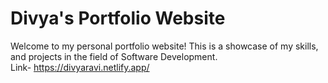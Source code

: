 # Divya's Portfolio Website

Welcome to my personal portfolio website! This is a showcase of my skills, and projects in the field of Software Development. <br/>
Link- https://divyaravi.netlify.app/
